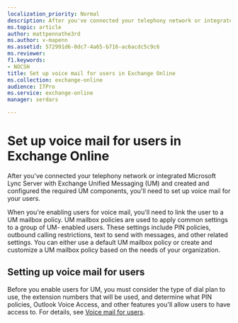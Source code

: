 ```yaml
---
localization_priority: Normal
description: After you've connected your telephony network or integrated Microsoft Lync Server with Exchange Unified Messaging (UM) and created and configured the required UM components, you'll need to set up voice mail for your users.
ms.topic: article
author: mattpennathe3rd
ms.author: v-mapenn
ms.assetid: 572991d6-0dc7-4a65-b716-ac6acdc5c9c6
ms.reviewer: 
f1.keywords:
- NOCSH
title: Set up voice mail for users in Exchange Online
ms.collection: exchange-online
audience: ITPro
ms.service: exchange-online
manager: serdars

---
```


# Set up voice mail for users in Exchange Online

After you've connected your telephony network or integrated Microsoft Lync Server with Exchange Unified Messaging (UM) and created and configured the required UM components, you'll need to set up voice mail for your users.

 When you're enabling users for voice mail, you'll need to link the user to a UM mailbox policy. UM mailbox policies are used to apply common settings to a group of UM- enabled users. These settings include PIN policies, outbound calling restrictions, text to send with messages, and other related settings. You can either use a default UM mailbox policy or create and customize a UM mailbox policy based on the needs of your organization.

## Setting up voice mail for users

Before you enable users for UM, you must consider the type of dial plan to use, the extension numbers that will be used, and determine what PIN policies, Outlook Voice Access, and other features you'll allow users to have access to. For details, see [Voice mail for users](voice-mail-for-users.md).
